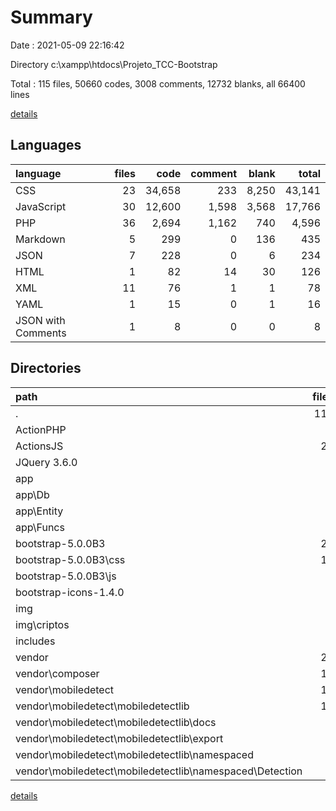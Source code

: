 # Summary

Date : 2021-05-09 22:16:42

Directory c:\xampp\htdocs\Projeto_TCC-Bootstrap

Total : 115 files,  50660 codes, 3008 comments, 12732 blanks, all 66400 lines

[details](details.md)

## Languages
| language | files | code | comment | blank | total |
| :--- | ---: | ---: | ---: | ---: | ---: |
| CSS | 23 | 34,658 | 233 | 8,250 | 43,141 |
| JavaScript | 30 | 12,600 | 1,598 | 3,568 | 17,766 |
| PHP | 36 | 2,694 | 1,162 | 740 | 4,596 |
| Markdown | 5 | 299 | 0 | 136 | 435 |
| JSON | 7 | 228 | 0 | 6 | 234 |
| HTML | 1 | 82 | 14 | 30 | 126 |
| XML | 11 | 76 | 1 | 1 | 78 |
| YAML | 1 | 15 | 0 | 1 | 16 |
| JSON with Comments | 1 | 8 | 0 | 0 | 8 |

## Directories
| path | files | code | comment | blank | total |
| :--- | ---: | ---: | ---: | ---: | ---: |
| . | 115 | 50,660 | 3,008 | 12,732 | 66,400 |
| ActionPHP | 3 | 116 | 9 | 28 | 153 |
| ActionsJS | 21 | 220 | 7 | 76 | 303 |
| JQuery 3.6.0 | 3 | 490 | 63 | 74 | 627 |
| app | 4 | 299 | 35 | 71 | 405 |
| app\Db | 1 | 76 | 18 | 27 | 121 |
| app\Entity | 2 | 132 | 5 | 32 | 169 |
| app\Funcs | 1 | 91 | 12 | 12 | 115 |
| bootstrap-5.0.0B3 | 22 | 45,750 | 1,664 | 11,451 | 58,865 |
| bootstrap-5.0.0B3\css | 16 | 33,860 | 136 | 8,033 | 42,029 |
| bootstrap-5.0.0B3\js | 6 | 11,890 | 1,528 | 3,418 | 16,836 |
| bootstrap-icons-1.4.0 | 1 | 3 | 0 | 0 | 3 |
| img | 9 | 53 | 1 | 1 | 55 |
| img\criptos | 5 | 5 | 0 | 0 | 5 |
| includes | 7 | 798 | 97 | 217 | 1,112 |
| vendor | 23 | 1,752 | 1,061 | 533 | 3,346 |
| vendor\composer | 10 | 673 | 162 | 224 | 1,059 |
| vendor\mobiledetect | 12 | 1,076 | 898 | 305 | 2,279 |
| vendor\mobiledetect\mobiledetectlib | 12 | 1,076 | 898 | 305 | 2,279 |
| vendor\mobiledetect\mobiledetectlib\docs | 4 | 67 | 0 | 23 | 90 |
| vendor\mobiledetect\mobiledetectlib\export | 1 | 28 | 32 | 8 | 68 |
| vendor\mobiledetect\mobiledetectlib\namespaced | 1 | 4 | 16 | 3 | 23 |
| vendor\mobiledetect\mobiledetectlib\namespaced\Detection | 1 | 4 | 16 | 3 | 23 |

[details](details.md)